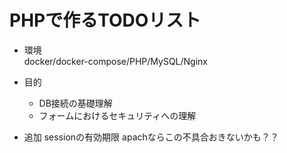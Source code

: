 # PHPで作るTODOリスト  

- 環境  
docker/docker-compose/PHP/MySQL/Nginx
  
- 目的  
  - DB接続の基礎理解  
  - フォームにおけるセキュリティへの理解  
  
- 追加
sessionの有効期限
  apachならこの不具合おきないかも？？